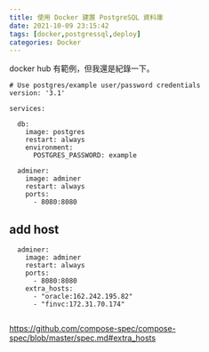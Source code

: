 ```yaml
---
title: 使用 Docker 建置 PostgreSQL 資料庫
date: 2021-10-09 23:15:42
tags: [docker,postgressql,deploy]
categories: Docker
---
```


docker hub 有範例，但我還是紀錄一下。

<!--more-->

```yaml=
# Use postgres/example user/password credentials
version: '3.1'

services:

  db:
    image: postgres
    restart: always
    environment:
      POSTGRES_PASSWORD: example

  adminer:
    image: adminer
    restart: always
    ports:
      - 8080:8080

```



## add host


```
  adminer:
    image: adminer
    restart: always
    ports:
      - 8080:8080
    extra_hosts:
      - "oracle:162.242.195.82"
      - "finvc:172.31.70.174"


```


https://github.com/compose-spec/compose-spec/blob/master/spec.md#extra_hosts